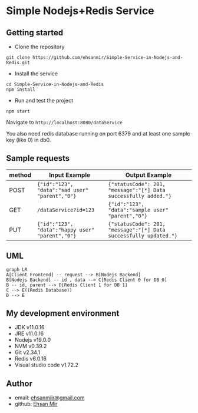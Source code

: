 
# Simple Nodejs+Redis Service

## Getting started
- Clone the repository
```
git clone https://github.com/ehsanmir/Simple-Service-in-Nodejs-and-Redis.git
```
- Install the service
```
cd Simple-Service-in-Nodejs-and-Redis
npm install
```
- Run and test the project
```
npm start
```
Navigate to `http://localhost:8080/dataService`

You also need redis database running on port 6379 and at least one sample key (like 0) in db0.

## Sample requests

|method|Input Example|Output Example|
|------|-------------|--------------|
|POST|`{"id":"123", "data":"sad user" "parent","0"}`|`{"statusCode": 201, "message":"[*] Data successfully added."}`|
|GET|`/dataService?id=123`|`{"id":"123", "data":"sample user" "parent","0"}`|
|PUT|`{"id":"123", "data":"happy user" "parent","0"}`|`{"statusCode": 201, "message":"[*] Data successfully updated."}`|


## UML

```mermaid
graph LR
A[Client Frontend] -- request --> B[Nodejs Backend]
B[Nodejs Backend] -- id , data --> C[Redis Client 0 for DB 0]
B -- id, parent --> D[Redis Client 1 for DB 1]
C --> E((Redis Database))
D --> E
```
## My development environment
- JDK v11.0.16
- JRE v11.0.16
- Nodejs v19.0.0
- NVM v0.39.2
- Git v2.34.1
- Redis v6.0.16
- Visual studio code v1.72.2

## Author
- email: ehsanmiir@gmail.com
- github: [Ehsan Mir](https://github.com/ehsanmir)
